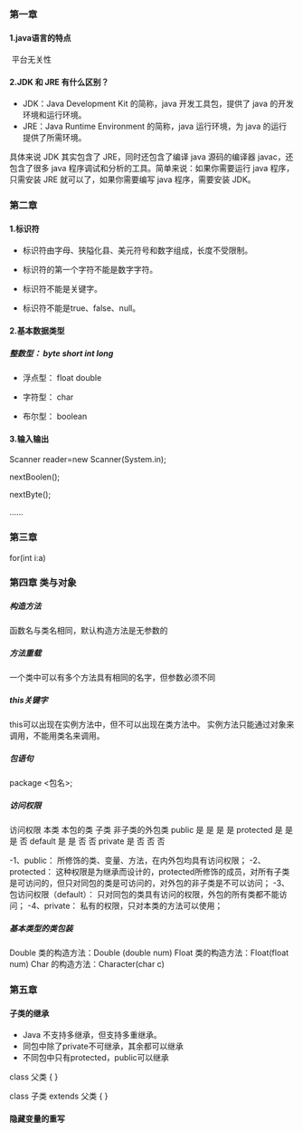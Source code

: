### 第一章

#### 1.java语言的特点

​	平台无关性

#### 2.JDK 和 JRE 有什么区别？

- JDK：Java Development Kit 的简称，java 开发工具包，提供了 java 的开发环境和运行环境。
- JRE：Java Runtime Environment 的简称，java 运行环境，为 java 的运行提供了所需环境。

具体来说 JDK 其实包含了 JRE，同时还包含了编译 java 源码的编译器 javac，还包含了很多 java 程序调试和分析的工具。简单来说：如果你需要运行 java 程序，只需安装 JRE 就可以了，如果你需要编写 java 程序，需要安装 JDK。

### 第二章

#### 1.标识符

- 标识符由字母、狭隘化县、美元符号和数字组成，长度不受限制。

- 标识符的第一个字符不能是数字字符。

- 标识符不能是关键字。

- 标识符不能是true、false、null。

  

#### 2.基本数据类型

 ##### 整数型： byte short int long
  
 - 浮点型： float double
  
 - 字符型： char
  
 - 布尔型： boolean

  #### 3.输入输出

Scanner reader=new Scanner(System.in);

nextBoolen();

nextByte();

......

### 第三章

for(int i:a)

### 第四章 类与对象

##### 构造方法

函数名与类名相同，默认构造方法是无参数的

##### 方法重载

一个类中可以有多个方法具有相同的名字，但参数必须不同

##### this关键字

this可以出现在实例方法中，但不可以出现在类方法中。
实例方法只能通过对象来调用，不能用类名来调用。

##### 包语句
package <包名>;

##### 访问权限

访问权限	本类	本包的类	子类	非子类的外包类
public	  是	    是	     是	     是
protected	是    	是      是       否
default	  是   	是	     否       否
private	  是	    否	     否       否

-1、public： 所修饰的类、变量、方法，在内外包均具有访问权限；
-2、protected： 这种权限是为继承而设计的，protected所修饰的成员，对所有子类是可访问的，但只对同包的类是可访问的，对外包的非子类是不可以访问；
-3、包访问权限（default）： 只对同包的类具有访问的权限，外包的所有类都不能访问；
-4、private： 私有的权限，只对本类的方法可以使用；

##### 基本类型的类包装
Double 类的构造方法：Double (double num)
Float 类的构造方法：Float(float num)
Char 的构造方法：Character(char c)

### 第五章

#### 子类的继承
- Java 不支持多继承，但支持多重继承。
- 同包中除了private不可继承，其余都可以继承
- 不同包中只有protected，public可以继承

class 父类 {
}
 
class 子类 extends 父类 {
}

#### 隐藏变量的重写



